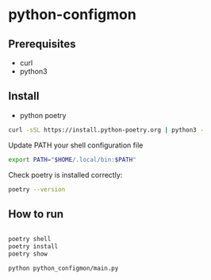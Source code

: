 # python-configmon

## Prerequisites
* curl
* python3

## Install 
* python poetry
```bash
curl -sSL https://install.python-poetry.org | python3 -
```

Update PATH your shell configuration file
```bash
export PATH="$HOME/.local/bin:$PATH"
```

Check poetry is installed correctly:

```bash
poetry --version
```

## How to run
```bash

poetry shell
poetry install
poetry show

python python_configmon/main.py
```